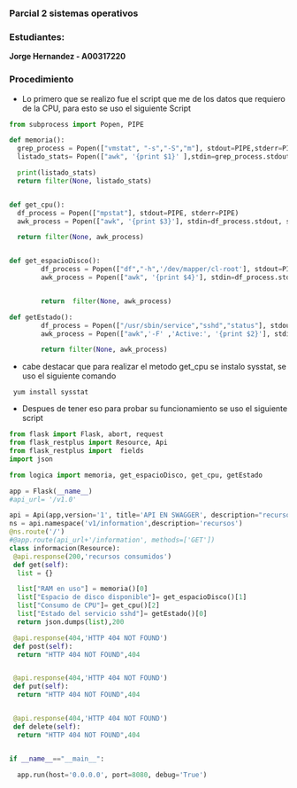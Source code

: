 
### Parcial 2 sistemas operativos

### Estudiantes: 
**Jorge Hernandez - A00317220**

### Procedimiento

* Lo primero que se realizo fue el script que me de los datos que requiero de la CPU, para esto se uso el siguiente Script

``` python
from subprocess import Popen, PIPE

def memoria():
  grep_process = Popen(["vmstat", "-s","-S","m"], stdout=PIPE,stderr=PIPE)
  listado_stats= Popen(["awk", '{print $1}' ],stdin=grep_process.stdout, stdout=PIPE, stderr=PIPE).communicate()[0].split('\n')

  print(listado_stats)
  return filter(None, listado_stats)


def get_cpu():
  df_process = Popen(["mpstat"], stdout=PIPE, stderr=PIPE)
  awk_process = Popen(["awk", '{print $3}'], stdin=df_process.stdout, stdout=PIPE, stderr=PIPE).communicate()[0].split('\n')

  return filter(None, awk_process)


def get_espacioDisco():
        df_process = Popen(["df","-h",'/dev/mapper/cl-root'], stdout=PIPE, stderr=PIPE)
        awk_process = Popen(["awk", '{print $4}'], stdin=df_process.stdout, stdout=PIPE, stderr=PIPE).communicate()[0].split('\n')


        return  filter(None, awk_process)

def getEstado():
        df_process = Popen(["/usr/sbin/service","sshd","status"], stdout=PIPE, stderr=PIPE)
        awk_process = Popen(["awk",'-F' ,'Active:', '{print $2}'], stdin=df_process.stdout, stdout=PIPE, stderr=PIPE).communicate()[0].split('\n')

        return filter(None, awk_process)
```
* cabe destacar que para realizar el metodo get_cpu se instalo sysstat, se uso el siguiente comando

```
 yum install sysstat
 ```
 * Despues de tener eso para probar su funcionamiento se uso el siguiente script
  
``` python
from flask import Flask, abort, request
from flask_restplus import Resource, Api
from flask_restplus import  fields
import json

from logica import memoria, get_espacioDisco, get_cpu, getEstado

app = Flask(__name__)
#api_url= '/v1.0'

api = Api(app,version='1', title='API EN SWAGGER', description="recursos cpu")
ns = api.namespace('v1/information',description='recursos')
@ns.route('/')
#@app.route(api_url+'/information', methods=['GET'])
class informacion(Resource):
 @api.response(200,'recursos consumidos')
 def get(self):
  list = {}

  list["RAM en uso"] = memoria()[0]
  list["Espacio de disco disponible"]= get_espacioDisco()[1]	
  list["Consumo de CPU"]= get_cpu()[2]
  list["Estado del servicio sshd"]= getEstado()[0]
  return json.dumps(list),200

 @api.response(404,'HTTP 404 NOT FOUND')
 def post(self):
  return "HTTP 404 NOT FOUND",404


 @api.response(404,'HTTP 404 NOT FOUND')
 def put(self):
  return "HTTP 404 NOT FOUND",404


 @api.response(404,'HTTP 404 NOT FOUND')
 def delete(self):
  return "HTTP 404 NOT FOUND",404


if __name__=="__main__":

  app.run(host='0.0.0.0', port=8080, debug='True')

```
